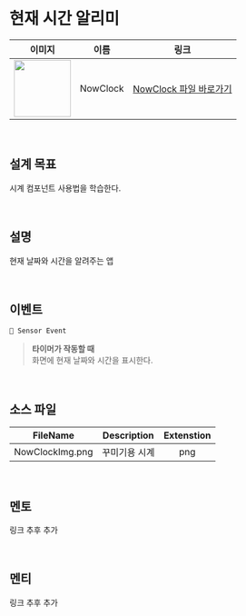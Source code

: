 # 현재 시간 알리미

|                                                            이미지                                                             |   이름   |            링크             |
| :---------------------------------------------------------------------------------------------------------------------------: | :------: | :-------------------------: |
| <img src="https://user-images.githubusercontent.com/79021544/220135927-b68464ea-d9db-459a-8e82-ca1e57288e09.png" width="100"> | NowClock | [NowClock 파일 바로가기](#) |

<br>

## 설계 목표

시계 컴포넌트 사용법을 학습한다.

<br>

## 설명

현재 날짜와 시간을 알려주는 앱

<br>

## 이벤트

```
📡 Sensor Event
```

> **타이머가 작동할 때** \
> 화면에 현재 날짜와 시간을 표시한다.

<br>

## 소스 파일
|    FileName    | Description  | Extenstion |
| :------------: | :----------: | :--------: |
| NowClockImg.png  |  꾸미기용 시계   |    png     |


<br>

## 멘토

링크 추후 추가

<br>

## 멘티

링크 추후 추가
